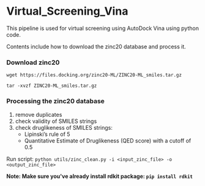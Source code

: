 # Virtual_Screening_Vina
<p>This pipeline is used for virtual screening using AutoDock Vina using python code.</p>
<p>Contents include how to download the zinc20 database and process it.</p>
<h3>Download zinc20</h3>
<p><code>wget https://files.docking.org/zinc20-ML/ZINC20-ML_smiles.tar.gz</code></p>
<p><code>tar -xvzf ZINC20-ML_smiles.tar.gz
</code></p>
<h3>Processing the zinc20 database</h3>
<ol>
  <li>remove duplicates</li>
  <li>check validity of SMILES strings</li>
  <li>check druglikeness of SMILES strings:
      <ul>
        <li>Lipinski’s rule of 5 </li>
        <li>Quantitative Estimate of Druglikeness (QED score) with a cutoff of 0.5</li>
      </ul>
  </li>
</ol>
<p>Run script:
<code>python utils/zinc_clean.py -i &ltinput_zinc_file&gt -o &ltoutput_zinc_file&gt</code></p>
<p><b>Note: Make sure you've already install rdkit package: <code>pip install rdkit</b></code></p>
